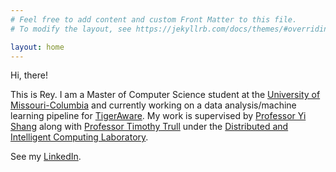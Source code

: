 ```yaml
---
# Feel free to add content and custom Front Matter to this file.
# To modify the layout, see https://jekyllrb.com/docs/themes/#overriding-theme-defaults

layout: home
---
```

Hi, there!

This is Rey. I am a Master of Computer Science student at the [University of Missouri-Columbia](https://missouri.edu) and currently working on a data analysis/machine learning pipeline for [TigerAware](https://tigeraware.com). My work is supervised by [Professor Yi Shang](https://engineering.missouri.edu/faculty/yi-shang/) along with [Professor Timothy Trull](https://psychology.missouri.edu/people/trull) under the [Distributed and Intelligent Computing Laboratory](http://dslsrv1.rnet.missouri.edu).

See my [LinkedIn](https://www.linkedin.com/in/reyvababtista/).
